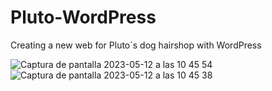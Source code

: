 # Pluto-WordPress
Creating a new web for Pluto´s  dog hairshop with WordPress

![Captura de pantalla 2023-05-12 a las 10 45 54](https://github.com/sarodri/Pluto-WordPress/assets/121671203/2bb66714-6918-49a6-983c-c4d8d7ea7d31)
![Captura de pantalla 2023-05-12 a las 10 45 38](https://github.com/sarodri/Pluto-WordPress/assets/121671203/858364c5-9a53-47da-812b-9e84d4f4de40)

